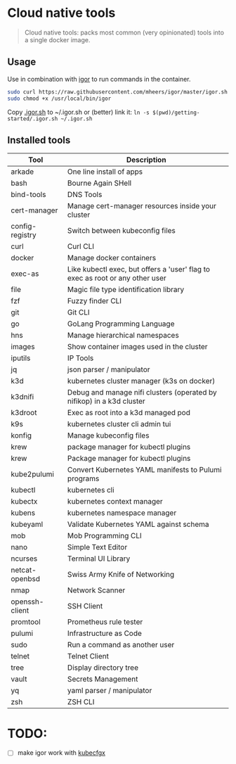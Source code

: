 # Cloud native tools

> Cloud native tools: packs most common (very opinionated) tools into a single docker image.

## Usage

Use in combination with [igor](https://github.com/mheers/igor) to run commands in the container.

```bash
sudo curl https://raw.githubusercontent.com/mheers/igor/master/igor.sh -o /usr/local/bin/igor
sudo chmod +x /usr/local/bin/igor
```

Copy [.igor.sh](.igor.sh) to ~/.igor.sh or (better) link it: ```ln -s $(pwd)/getting-started/.igor.sh ~/.igor.sh```


## Installed tools
|Tool|Description|
|-|-|
|arkade|One line install of apps|
|bash|Bourne Again SHell|
|bind-tools|DNS Tools|
|cert-manager|Manage cert-manager resources inside your cluster|
|config-registry|Switch between kubeconfig files|
|curl|Curl CLI|
|docker|Manage docker containers|
|exec-as|Like kubectl exec, but offers a 'user' flag to exec as root or any other user|
|file|Magic file type identification library|
|fzf|Fuzzy finder CLI|
|git|Git CLI|
|go|GoLang Programming Language|
|hns|Manage hierarchical namespaces|
|images|Show container images used in the cluster|
|iputils|IP Tools|
|jq|json parser / manipulator|
|k3d|kubernetes cluster manager (k3s on docker)|
|k3dnifi|Debug and manage nifi clusters (operated by nifikop) in a k3d cluster|
|k3droot|Exec as root into a k3d managed pod|
|k9s|kubernetes cluster cli admin tui|
|konfig|Manage kubeconfig files|
|krew|package manager for kubectl plugins|
|krew|Package manager for kubectl plugins|
|kube2pulumi|Convert Kubernetes YAML manifests to Pulumi programs|
|kubectl|kubernetes cli|
|kubectx|kubernetes context manager|
|kubens|kubernetes namespace manager|
|kubeyaml|Validate Kubernetes YAML against schema|
|mob|Mob Programming CLI|
|nano|Simple Text Editor|
|ncurses|Terminal UI Library|
|netcat-openbsd|Swiss Army Knife of Networking|
|nmap|Network Scanner|
|openssh-client|SSH Client|
|promtool|Prometheus rule tester|
|pulumi|Infrastructure as Code|
|sudo|Run a command as another user|
|telnet|Telnet Client|
|tree|Display directory tree|
|vault|Secrets Management|
|yq|yaml parser / manipulator|
|zsh|ZSH CLI|

# TODO:
- [ ] make igor work with [kubecfgx](https://github.com/mheers/kubecfgx)
